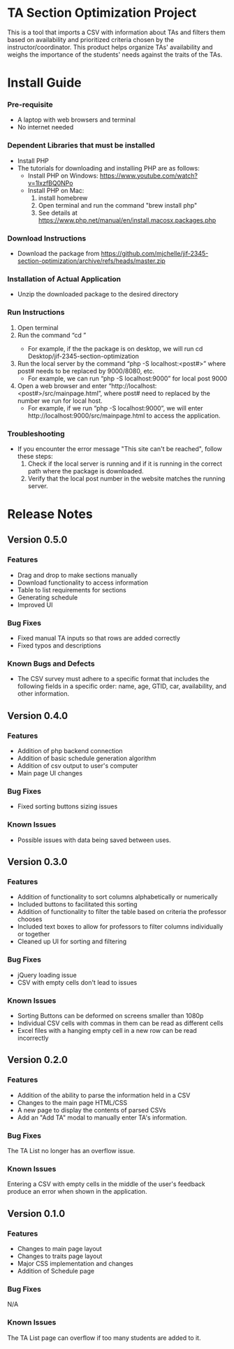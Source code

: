 # TA Section Optimization Project
This is a tool that imports a CSV with information about TAs and filters them based on availability and prioritized criteria chosen by the instructor/coordinator. This product helps organize TAs' availability and weighs the importance of the students' needs against the traits of the TAs. 

# Install Guide
### Pre-requisite
* A laptop with web browsers and terminal
* No internet needed

### Dependent Libraries that must be installed
* Install PHP
* The tutorials for downloading and installing PHP are as follows:
  * Install PHP on Windows: https://www.youtube.com/watch?v=1lxzfBQ0NPo
  * Install PHP on Mac:
    1. install homebrew
    2. Open terminal and run the command "brew install php"
    3. See details at https://www.php.net/manual/en/install.macosx.packages.php
    
### Download Instructions
* Download the package from https://github.com/mjchelle/jif-2345-section-optimization/archive/refs/heads/master.zip

### Installation of Actual Application
* Unzip the downloaded package to the desired directory

### Run Instructions
1. Open terminal
2. Run the command “cd <directory of the unzipped package>”
    * For example, if the the package is on desktop, we will run cd Desktop/jif-2345-section-optimization
3. Run the local server by the command “php -S localhost:<post#>” where post# needs to be replaced by 9000/8080, etc. 
    * For example, we can run “php -S localhost:9000” for local post 9000
4. Open a web browser and enter “http://localhost:<post#>/src/mainpage.html”, where post# need to replaced by the number we run for local host.
    * For example, if we run “php -S localhost:9000”, we will enter http://localhost:9000/src/mainpage.html to access the application.

### Troubleshooting
* If you encounter the error message "This site can't be reached", follow these steps:
  1. Check if the local server is running and if it is running in the correct path where the package is downloaded.
  2. Verify that the local post number in the website matches the running server.

# Release Notes
## Version 0.5.0

### Features
* Drag and drop to make sections manually 
* Download functionality to access information 
* Table to list requirements for sections 
* Generating schedule
* Improved UI 


### Bug Fixes
* Fixed manual TA inputs so that rows are added correctly
* Fixed typos and descriptions

### Known Bugs and Defects
* The CSV survey must adhere to a specific format that includes the following fields in a specific order: name, age, GTID, car, availability, and other information.

## Version 0.4.0

### Features
* Addition of php backend connection
* Addition of basic schedule generation algorithm
* Addition of csv output to user's computer
* Main page UI changes

### Bug Fixes
* Fixed sorting buttons sizing issues

### Known Issues
* Possible issues with data being saved between uses.

## Version 0.3.0

### Features
* Addition of functionality to sort columns alphabetically or numerically
* Included buttons to facilitated this sorting
* Addition of functionality to filter the table based on criteria the professor chooses
* Included text boxes to allow for professors to filter columns individually or together
* Cleaned up UI for sorting and filtering

### Bug Fixes
* jQuery loading issue
* CSV with empty cells don't lead to issues

### Known Issues
* Sorting Buttons can be deformed on screens smaller than 1080p
* Individual CSV cells with commas in them can be read as different cells
* Excel files with a hanging empty cell in a new row can be read incorrectly

## Version 0.2.0

### Features
* Addition of the ability to parse the information held in a CSV
* Changes to the main page HTML/CSS
* A new page to display the contents of parsed CSVs
* Add an "Add TA" modal to manually enter TA's information.

### Bug Fixes
The TA List no longer has an overflow issue.

### Known Issues
Entering a CSV with empty cells in the middle of the user's feedback produce an error when shown in the application.

## Version 0.1.0

### Features
* Changes to main page layout
* Changes to traits page layout
* Major CSS implementation and changes
* Addition of Schedule page

### Bug Fixes
N/A

### Known Issues
The TA List page can overflow if too many students are added to it. 
